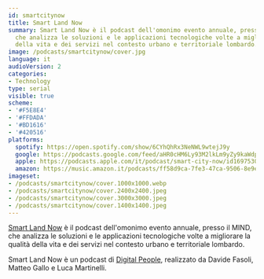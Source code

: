 ```yaml
---
id: smartcitynow
title: Smart Land Now
summary: Smart Land Now è il podcast dell'omonimo evento annuale, presso il MIND,
  che analizza le soluzioni e le applicazioni tecnologiche volte a migliorare la qualità
  della vita e dei servizi nel contesto urbano e territoriale lombardo.
image: /podcasts/smartcitynow/cover.jpg
language: it
audioVersion: 2
categories:
- Technology
type: serial
visible: true
scheme:
- '#F5E8E4'
- '#FFDADA'
- '#BD1616'
- '#420516'
platforms:
  spotify: https://open.spotify.com/show/6CYhQhRx3NeNWL9wtejJ9y
  google: https://podcasts.google.com/feed/aHR0cHM6Ly93M2lkLm9yZy9kaWdpdGFscGVvcGxlL3BvZGNhc3RzL3NtYXJ0Y2l0eW5vdy9yc3M
  apple: https://podcasts.apple.com/it/podcast/smart-city-now/id1697530051?l=en-GB
  amazon: https://music.amazon.it/podcasts/ff58d9ca-7fe3-47ca-9506-8e9ed018a79b/smart-city-now?ref=dm_sh_vdRFlTH9LubyNlTtLFmo2z1Bc
imageset:
- /podcasts/smartcitynow/cover.1000x1000.webp
- /podcasts/smartcitynow/cover.2400x2400.jpeg
- /podcasts/smartcitynow/cover.3000x3000.jpeg
- /podcasts/smartcitynow/cover.1400x1400.jpeg
---
```


[Smart Land Now](https://www.smartcitynow.it/) è il podcast dell'omonimo evento annuale, presso il MIND, che analizza le soluzioni e le applicazioni tecnologiche volte a migliorare la qualità della vita e dei servizi nel contesto urbano e territoriale lombardo.

Smart Land Now è un podcast di [Digital People](https://w3id.org/digitalpeople), realizzato da Davide Fasoli, Matteo Gallo e Luca Martinelli.